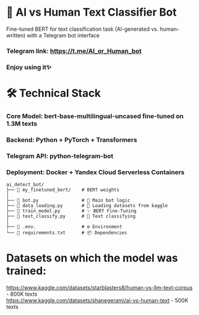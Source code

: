 # 🤖 AI vs Human Text Classifier Bot
Fine-tuned BERT for text classification task (AI-generated vs. human-written) with a Telegram bot interface  
### Telegram link: https://t.me/AI_or_Human_bot   
### Enjoy using it✨

# 🛠️ Technical Stack   
### Core Model: bert-base-multilingual-uncased fine-tuned on 1.3M texts   
### Backend: Python + PyTorch + Transformers   
### Telegram API: python-telegram-bot   
### Deployment: Docker + Yandex Cloud Serverless Containers   
```
ai_detect_bot/   
├── 📁 my_finetuned_bert/    # BERT weights      
│   
├── 📄 bot.py                # 🧠 Main bot logic   
├── 📄 data_loading.py       # 💾 Loading datasets from kaggle        
├── 📄 train_model.py        # ✨ BERT Fine-Tuning     
├── 📄 text_classify.py      # 🤖 Text classifying      
│   
├── 📄 .env.                 # ⚙️ Environment   
└── 📄 requirements.txt      # 📦 Dependencies
```
# Datasets on which the model was trained:
https://www.kaggle.com/datasets/starblasters8/human-vs-llm-text-corpus - 800K texts   
https://www.kaggle.com/datasets/shanegerami/ai-vs-human-text - 500K texts   
